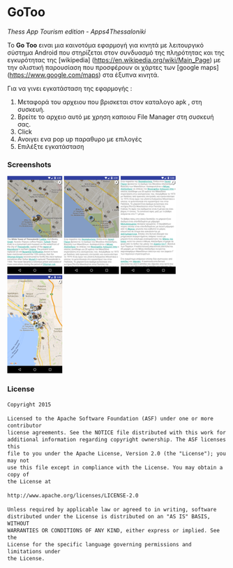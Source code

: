 # GoToo
*Thess App Tourism edition - Apps4Thessaloniki*

Το **Go Too** ειναι μια καινοτόμα εφαρμογή για κινητά με λειτουργικό σύστημα Android που στηρίζεται στoν συνδυασμό της πληρότητας και της εγκυρότητας της [wikipedia] (https://en.wikipedia.org/wiki/Main_Page) με την ολιστική παρουσίαση που προσφέρουν οι χάρτες των [google maps] (https://www.google.com/maps) στα έξυπνα κινητά.

Για να γινει εγκατάσταση της εφαρμογής :
1. Μεταφορά του αρχειου που βρισκεται στον καταλογο apk , στη συσκευή.
2. Βρείτε το αρχειο αυτό με χρηση καποιου File Manager στη συσκευή σας.
3. Click 
4. Ανοιγει ενα pop up παραθυρο με επιλογές 
5. Επιλέξτε εγκατάσταση



### Screenshots


<img src="screenshots/screen1.png" width="25%" />
<img src="screenshots/screen2.png" width="25%" />
<img src="screenshots/screen3.png" width="25%" />
<img src="screenshots/screen4.png" width="25%" />


### License


```
Copyright 2015 

Licensed to the Apache Software Foundation (ASF) under one or more contributor
license agreements. See the NOTICE file distributed with this work for
additional information regarding copyright ownership. The ASF licenses this
file to you under the Apache License, Version 2.0 (the "License"); you may not
use this file except in compliance with the License. You may obtain a copy of
the License at

http://www.apache.org/licenses/LICENSE-2.0

Unless required by applicable law or agreed to in writing, software
distributed under the License is distributed on an "AS IS" BASIS, WITHOUT
WARRANTIES OR CONDITIONS OF ANY KIND, either express or implied. See the
License for the specific language governing permissions and limitations under
the License.
```

